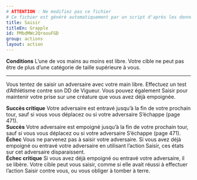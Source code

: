 ```yaml
---
# ATTENTION : Ne modifiez pas ce fichier
# Ce fichier est généré automatiquement par un script d'après les données du module Foundry VTT officiel et de sa traduction
title: Saisir
titleEn: Grapple
id: PMbdMWc2QroouFGD
group: actions
layout: action
---
```

<p><span id="ctl00_MainContent_DetailedOutput"><strong>Conditions</strong>  L’une de vos mains au moins est libre. Votre cible ne peut pas être de plus d’une catégorie de taille supérieure à vous.</span></p><hr><p>Vous tentez de saisir un adversaire avec votre main libre. Effectuez un test d’Athlétisme contre son DD de Vigueur. Vous pouvez également Saisir pour maintenir votre prise sur une créature que vous avez déjà empoignée.</p><p><strong>Succès critique</strong> Votre adversaire est entravé jusqu’à la fin de votre prochain tour, sauf si vous vous déplacez ou si votre adversaire S’échappe (page 471).<br><strong>Succès</strong> Votre adversaire est empoigné jusqu’à la fin de votre prochain tour, sauf si vous vous déplacez ou si votre adversaire S’échappe (page 471).<br><strong>Échec</strong> Vous ne parvenez pas à saisir votre adversaire. Si vous avez déjà empoigné ou entravé votre adversaire en utilisant l’action Saisir, ces états sur cet adversaire disparaissent.<br><strong>Échec critique</strong> Si vous avez déjà empoigné ou entravé votre adversaire, il se libère. Votre cible peut vous saisir, comme si elle avait réussi à effectuer l’action Saisir contre vous, ou vous obliger à tomber à terre.</p>
